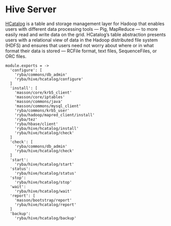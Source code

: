 
# Hive Server

[HCatalog](https://cwiki.apache.org/confluence/display/Hive/HCatalog+UsingHCat) 
is a table and storage management layer for Hadoop that enables users with different 
data processing tools — Pig, MapReduce — to more easily read and write data on the grid.
 HCatalog’s table abstraction presents users with a relational view of data in the Hadoop
 distributed file system (HDFS) and ensures that users need not worry about where or in what
 format their data is stored — RCFile format, text files, SequenceFiles, or ORC files.

    module.exports = ->
      'configure': [
        'ryba/commons/db_admin'
        'ryba/hive/hcatalog/configure'
      ]
      'install': [
        'masson/core/krb5_client'
        'masson/core/iptables'
        'masson/commons/java'
        'masson/commons/mysql_client'
        'ryba/commons/krb5_user'
        'ryba/hadoop/mapred_client/install'
        'ryba/tez'
        'ryba/hbase/client'
        'ryba/hive/hcatalog/install'
        'ryba/hive/hcatalog/check'
      ]
      'check': [
        'ryba/commons/db_admin'
        'ryba/hive/hcatalog/check'
      ]
      'start':
        'ryba/hive/hcatalog/start'
      'status':
        'ryba/hive/hcatalog/status'
      'stop':
        'ryba/hive/hcatalog/stop'
      'wait':
        'ryba/hive/hcatalog/wait'
      'report': [
        'masson/bootstrap/report'
        'ryba/hive/hcatalog/report'
      ]
      'backup':
        'ryba/hive/hcatalog/backup'
